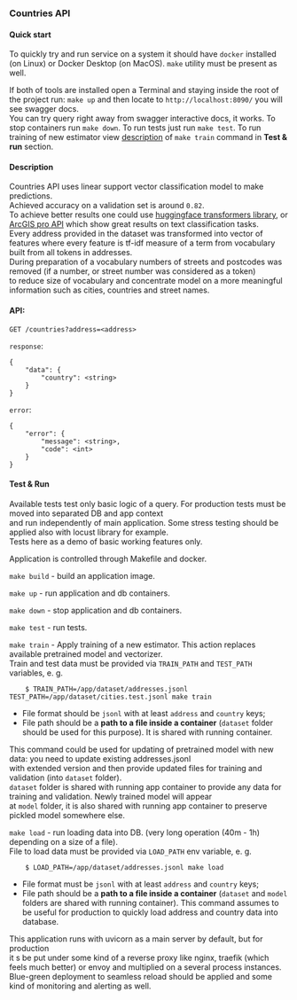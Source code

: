 ### Countries API

#### Quick start

To quickly try and run service on a system it should have `docker` installed (on Linux) or Docker Desktop (on MacOS).
`make` utility must be present as well.

If both of tools are installed open a Terminal and staying inside the root of the project run:
`make up` and then locate to `http://localhost:8090/` you will see swagger docs.\
You can try query right away from swagger interactive docs, it works. To stop containers run `make down`.
To run tests just run `make test`. To run training of new estimator view [description](#test--run) of `make train` command in **Test & run** section.

#### Description
Countries API uses linear support vector classification model to make predictions.\
Achieved accuracy on a validation set is around `0.82`.\
To achieve better results one could use [huggingface transformers library](https://huggingface.co/docs/transformers/tasks/sequence_classification),
or [ArcGIS pro API](https://developers.arcgis.com/python/samples/identifying-country-names-from-incomplete-house-addresses/) which
show great results on text classification tasks.\
Every address provided in the dataset was transformed into vector of features where every feature is tf-idf measure of a term from vocabulary built from all tokens in addresses.\
During preparation of a vocabulary numbers of streets and postcodes was removed (if a number, or street number was considered as a token)\
to reduce size of vocabulary and concentrate model on a more meaningful information such as cities, countries and street names.


#### API:

`GET /countries?address=<address>`

`response`: 
```
{
    "data": {
        "country": <string>
    }
}
```

`error`:
```
{
    "error": {
        "message": <string>,
        "code": <int>
    }
}
```

#### Test & Run
Available tests test only basic logic of a query. For production tests must be moved into separated DB and app context\
and run independently of main application.
Some stress testing should be applied also with locust library for example.\
Tests here as a demo of basic working features only.

Application is controlled through Makefile and docker.

`make build` - build an application image.

`make up` - run application and db containers.

`make down` - stop application and db containers.

`make test` - run tests.

`make train` - Apply training of a new estimator. This action replaces available pretrained model and vectorizer.\
Train and test data must be provided via `TRAIN_PATH` and `TEST_PATH` variables, e. g.
```
    $ TRAIN_PATH=/app/dataset/addresses.jsonl TEST_PATH=/app/dataset/cities.test.jsonl make train
```

- File format should be `jsonl` with at least `address` and `country` keys;
- File path should be a **path to a file inside a container** (`dataset` folder should be used for this purpose). It is shared with running container.

This command could be used for updating of pretrained model with new data: you need to update existing addresses.jsonl\
with extended version and then provide updated files for training and validation (into `dataset` folder).\
`dataset` folder is shared with running app container to provide any data for training and validation. Newly trained model will appear\
at `model` folder, it is also shared with running app container to preserve pickled model somewhere else.

`make load` - run loading data into DB. (very long operation (40m - 1h) depending on a size of a file).\
File to load data must be provided via `LOAD_PATH` env variable, e. g.
```
    $ LOAD_PATH=/app/dataset/addresses.jsonl make load
```

- File format must be `jsonl` with at least `address` and `country` keys;
- File path should be a **path to a file inside a container** (`dataset` and `model` folders are shared with running container).
This command assumes to be useful for production to quickly load address and country data into database.
 
This application runs with uvicorn as a main server by default, but for production\
it s be put under some kind of a reverse proxy like nginx, traefik (which feels much better) or envoy and multiplied on a several process instances.
Blue-green deployment to seamless reload should be applied and some kind of monitoring and alerting as well.
